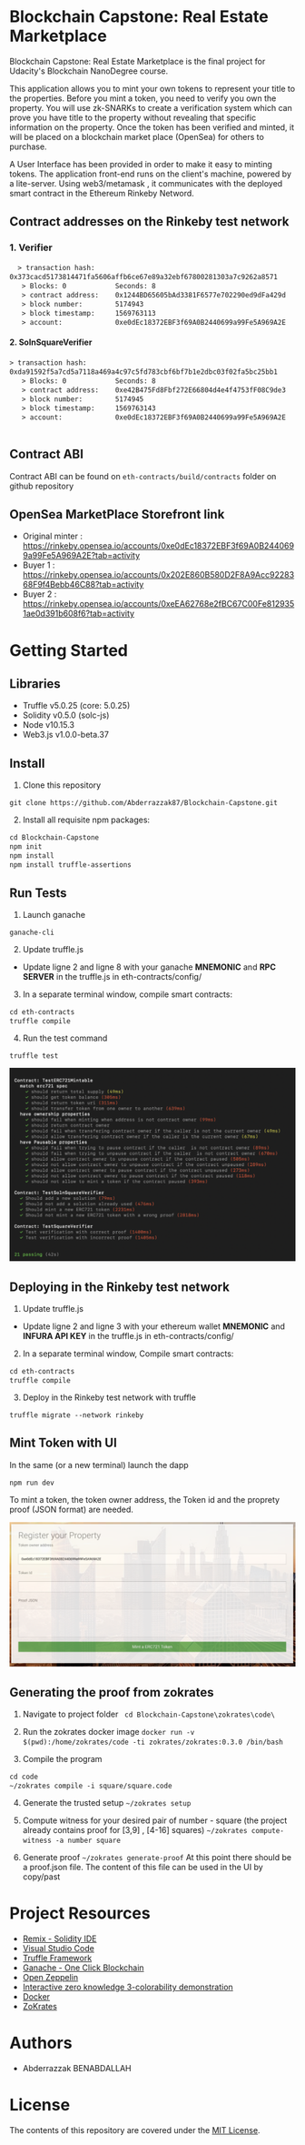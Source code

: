 # Blockchain Capstone: Real Estate Marketplace

Blockchain Capstone: Real Estate Marketplace is the final project for Udacity's Blockchain NanoDegree course.

This application allows you to mint your own tokens to represent your title to the properties. Before you mint a token, you need to verify you own the property. You will use zk-SNARKs to create a verification system which can prove you have title to the property without revealing that specific information on the property.  Once the token has been verified and minted, it will be placed on a blockchain market place (OpenSea) for others to purchase.

A User Interface has been provided in order to make it easy to minting tokens. The application front-end runs on the client's machine, powered by a lite-server. Using web3/metamask , it communicates with the deployed smart contract in the Ethereum Rinkeby Netword.

## Contract addresses on the Rinkeby test network
### 1. Verifier 
```
  > transaction hash:    0x373cacd5173814471fa5606affb6ce67e89a32ebf67800281303a7c9262a8571
   > Blocks: 0            Seconds: 8
   > contract address:    0x1244BD65605bAd3381F6577e702290ed9dFa429d
   > block number:        5174943
   > block timestamp:     1569763113
   > account:             0xe0dEc18372EBF3f69A0B2440699a99Fe5A969A2E
```

#### 2. SolnSquareVerifier
```
> transaction hash:    0xda91592f5a7cd5a7118a469a4c97c5fd783cbf6bf7b1e2dbc03f02fa5bc25bb1
   > Blocks: 0            Seconds: 8
   > contract address:    0xe42B475Fd8Fbf272E66804d4e4f4753fF08C9de3
   > block number:        5174945
   > block timestamp:     1569763143
   > account:             0xe0dEc18372EBF3f69A0B2440699a99Fe5A969A2E
  
```

## Contract ABI
 Contract ABI can be found on `eth-contracts/build/contracts` folder on github repository
 
## OpenSea MarketPlace Storefront link
- Original minter : https://rinkeby.opensea.io/accounts/0xe0dEc18372EBF3f69A0B2440699a99Fe5A969A2E?tab=activity
- Buyer 1 : https://rinkeby.opensea.io/accounts/0x202E860B580D2F8A9Acc9228368F9f4Bebb46C88?tab=activity
- Buyer 2 : https://rinkeby.opensea.io/accounts/0xeEA62768e2fBC67C00Fe8129351ae0d391b608f6?tab=activity

# Getting Started

## Libraries

* Truffle v5.0.25 (core: 5.0.25)
* Solidity v0.5.0 (solc-js)
* Node v10.15.3
* Web3.js v1.0.0-beta.37

## Install
1. Clone this repository
```
git clone https://github.com/Abderrazzak87/Blockchain-Capstone.git
```
2. Install all requisite npm packages:
```
cd Blockchain-Capstone
npm init
npm install
npm install truffle-assertions
```

## Run Tests
1. Launch ganache

```
ganache-cli
```
2. Update truffle.js
* Update ligne 2 and ligne 8 with your ganache **MNEMONIC** and **RPC SERVER** in the truffle.js in eth-contracts/config/

3. In a separate terminal window, compile smart contracts:
```
cd eth-contracts
truffle compile
```
4. Run the test command
```
truffle test 
```

![](images/Test_screen.png)

## Deploying in the Rinkeby test network

1. Update truffle.js
* Update ligne 2 and ligne 3 with your ethereum wallet **MNEMONIC** and **INFURA API KEY** in the truffle.js in eth-contracts/config/

2. In a separate terminal window, Compile smart contracts:
```
cd eth-contracts
truffle compile
```

3. Deploy in the Rinkeby test network with truffle
```
truffle migrate --network rinkeby
```

## Mint Token with UI

In the same (or a new terminal) launch the dapp
```
npm run dev
```
To mint a token, the token owner address, the Token id and the proprety proof (JSON format) are needed.

![](images/Mint_Token.png)

## Generating the proof from zokrates
1. Navigate to project folder
` cd Blockchain-Capstone\zokrates\code\`

2. Run the zokrates docker image
`docker run -v $(pwd):/home/zokrates/code -ti zokrates/zokrates:0.3.0 /bin/bash`

3. Compile the program 
```
cd code
~/zokrates compile -i square/square.code
```

4. Generate the trusted setup
`~/zokrates setup`

5. Compute witness for your desired pair of number - square (the project already contains proof for [3,9] , [4-16] squares)
`~/zokrates compute-witness -a number square`

6. Generate proof
`~/zokrates generate-proof` At this point there should be a proof.json file. The content of this file can be used in the UI by copy/past


# Project Resources

* [Remix - Solidity IDE](https://remix.ethereum.org/)
* [Visual Studio Code](https://code.visualstudio.com/)
* [Truffle Framework](https://truffleframework.com/)
* [Ganache - One Click Blockchain](https://truffleframework.com/ganache)
* [Open Zeppelin ](https://openzeppelin.org/)
* [Interactive zero knowledge 3-colorability demonstration](http://web.mit.edu/~ezyang/Public/graph/svg.html)
* [Docker](https://docs.docker.com/install/)
* [ZoKrates](https://github.com/Zokrates/ZoKrates)

# Authors

* Abderrazzak BENABDALLAH

# License

The contents of this repository are covered under the [MIT License](LICENSE).
